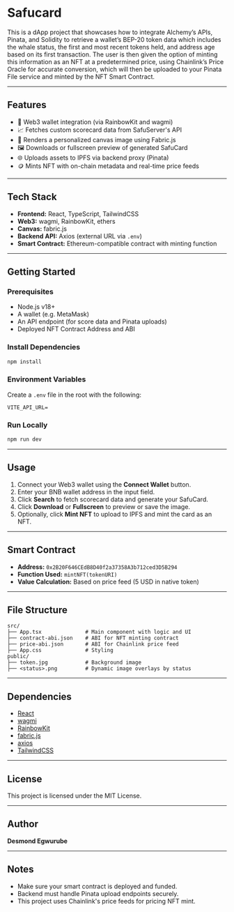 # Safucard

This is a dApp project that showcases how to integrate Alchemy’s APIs, Pinata, and Solidity to retrieve a wallet’s BEP-20 token data which includes the whale status, the first and most recent tokens held, and address age based on its first transaction. The user is then given the option of minting this information as an NFT at a predetermined price, using Chainlink’s Price Oracle for accurate conversion, which will then be uploaded to your Pinata File service and minted by the NFT Smart Contract.

---

## Features

* 🔌 Web3 wallet integration (via RainbowKit and wagmi)
* 📈 Fetches custom scorecard data from SafuServer's API
* 🎨 Renders a personalized canvas image using Fabric.js
* 🖼️ Downloads or fullscreen preview of generated SafuCard
* 🌐 Uploads assets to IPFS via backend proxy (Pinata)
* 🪙 Mints NFT with on-chain metadata and real-time price feeds

---

## Tech Stack

* **Frontend:** React, TypeScript, TailwindCSS
* **Web3:** wagmi, RainbowKit, ethers
* **Canvas:** fabric.js
* **Backend API:** Axios (external URL via `.env`)
* **Smart Contract:** Ethereum-compatible contract with minting function

---

## Getting Started

### Prerequisites

* Node.js v18+
* A wallet (e.g. MetaMask)
* An API endpoint (for score data and Pinata uploads)
* Deployed NFT Contract Address and ABI

### Install Dependencies

```bash
npm install
```

### Environment Variables

Create a `.env` file in the root with the following:

```env
VITE_API_URL=
```

### Run Locally

```bash
npm run dev
```

---

## Usage

1. Connect your Web3 wallet using the **Connect Wallet** button.
2. Enter your BNB wallet address in the input field.
3. Click **Search** to fetch scorecard data and generate your SafuCard.
4. Click **Download** or **Fullscreen** to preview or save the image.
5. Optionally, click **Mint NFT** to upload to IPFS and mint the card as an NFT.

---

## Smart Contract

* **Address:** `0x2B20F646CEdB8D40f2a37358A3b712ced3D5B294`
* **Function Used:** `mintNFT(tokenURI)`
* **Value Calculation:** Based on price feed (5 USD in native token)

---

## File Structure

```
src/
├── App.tsx              # Main component with logic and UI
├── contract-abi.json    # ABI for NFT minting contract
├── price-abi.json       # ABI for Chainlink price feed
├── App.css              # Styling
public/
├── token.jpg            # Background image
├── <status>.png         # Dynamic image overlays by status
```

---

## Dependencies

* [React](https://reactjs.org/)
* [wagmi](https://wagmi.sh/)
* [RainbowKit](https://www.rainbowkit.com/)
* [fabric.js](http://fabricjs.com/)
* [axios](https://axios-http.com/)
* [TailwindCSS](https://tailwindcss.com/)

---

## License

This project is licensed under the MIT License.

---

## Author

**Desmond Egwurube**

---

## Notes

* Make sure your smart contract is deployed and funded.
* Backend must handle Pinata upload endpoints securely.
* This project uses Chainlink's price feeds for pricing NFT mint.
